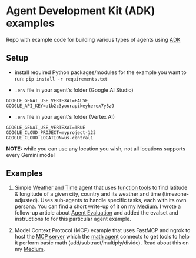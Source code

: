 # Agent Development Kit (ADK) examples

Repo with example code for building various types of agents using [ADK](https://google.github.io/adk-docs/)

## Setup
- install required Python packages/modules for the example you want to run: `pip install -r requirements.txt`

- `.env` file in your agent's folder (Google AI Studio)
```
GOOGLE_GENAI_USE_VERTEXAI=FALSE
GOOGLE_API_KEY=a1b2c3yourapikeyherex7y8z9
```

- `.env` file in your agent's folder (Vertex AI)
```
GOOGLE_GENAI_USE_VERTEXAI=TRUE
GOOGLE_CLOUD_PROJECT=myproject-123
GOOGLE_CLOUD_LOCATION=us-central1
```
**NOTE:** while you can use any location you wish, not all locations supports every Gemini model


## Examples
1. Simple [Weather and Time agent](./01_weather_time_agent/) that uses [function tools](https://google.github.io/adk-docs/tools/function-tools/) to find latitude & longitude of a given city, country and its weather and time (timezone-adjusted).  Uses sub-agents to handle specific tasks, each with its own persona.  You can find a short write-up of it on my [Medium](https://medium.com/google-cloud/getting-started-with-agent-development-kit-function-tools-3f038ee646ea).  I wrote a follow-up article about [Agent Evaluation](https://medium.com/google-cloud/testing-with-agent-development-kit-agent-evaluations-76a9eec27965) and added the evalset and instructions to for this particular agent example.

2. Model Context Protocol (MCP) example that uses FastMCP and ngrok to host the [MCP server](./02_math_agent_w_fastmcp/mcp_server/) which the [math agent](./02_math_agent_w_fastmcp/) connects to get tools to help it perform basic math (add/subtract/multiply/divide). Read about this on my [Medium](https://medium.com/google-cloud/developing-with-agent-development-kit-featuring-fastmcp-ngrok-807c552b90fd).
